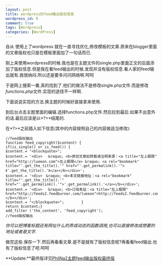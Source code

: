 ```yaml
--- 
layout: post
title: wordpress的feed输出版权信息
wordpress_id: 9
comment: true
tags: [Wordpress]
categories: [WordPress]
---
```

自从 使用上了wordpress 就在一直寻找优化,修改模板的文章.原来在blogger里面的文章版权也只是在模板里面加了一句话而已.

刚上来使用wordpress的时候.我也是在主题文件的single.php里面正文的后面添加了版权信息.但是我在看feed输出的时候.发现并没有版权信息.看人家的feed输出就有.我很纳闷.所以还是要多问问网络啊.呵呵

于是网上搜索一番,真的找到了.他们的做法不是修改single.php文件.而是修改*functions.php*文件.实现的途径不一样啊.

下面说说实现的方法.换主题的时候好直接拿来使用.

到后台点击主题里面的编辑.选择functions.php文件.然后拉到最后.如果不出意外的话.最后应该是以*?&gt;*结尾的.

在*?&gt;*之前插入如下信息(其中的内容按照自己的内容做适当修改):

    //feed版权输出
    function feed_copyright($content) {
    if(is_single() or is_feed()) {
    $content.= "<blockquote>";
    $content.= '<div> 　&raquo; <b>原创文章如转载请注明来源：<a title="左上极限" href="http://lueeon.com">左上极限</a> &raquo; <a rel="bookmark" title="'.get_the_title().'" href="'.get_permalink().'">《'.get_the_title().'》</a></b></div>';
    $content.= '<div>　&raquo; <b>本文链接地址：<a rel="bookmark" title="'.get_the_title().'" href="'.get_permalink().'">'.get_permalink().'</a></b></div>';
    $content.= '<div> 　&raquo; <b>订阅本站：<a title="左上极限" href="http://feeds2.feedburner.com/lueeon">http://feeds2.feedburner.com/lueeon</a></b></div>';
    $content.= "</blockquote>";        }
    return $content;}
    add_filter ('the_content', 'feed_copyright');
    //feed版权输出
    
*你可以把博客标题还有网址什么的弄成动态的函数调用,也可以直接修改成想要的地址或者是文字.*

做完这些.保存一下.然后再看看文章.是不是就有了版权信息呢?再看看feed输出.也有了版权信息了吧.呵呵

**Update:**最终版详见[PhilNa2主题feed输出版权最终版](/2011/04/42-final-version-feed-output-copyright-information.html)
